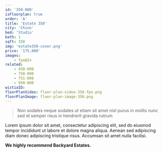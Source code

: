 ```yaml
---
id: '350-000'
isFloorplan: true
order: 'A'
title: 'Estate 350'
city: 'Chino'
bed: 'Studio'
bath: 1
sqft: 350
img: 'estate350-cover.png'
price: '175,000'
images:
    - fpo@2x
related:
    - 450-000
    - 750-000
    - 751-000
    - 950-000
wistiaID:
floorPlanVideo: floor-plan-video-350-fpo.png
floorPlanImage: floor-plan-image-350.png
---
```


> Non sodales neque sodales ut etiam sit amet nisl purus in mollis nunc sed id semper risus in hendrerit gravida rutrum

Lorem ipsum dolor sit amet, consectetur adipiscing elit, sed do eiusmod tempor incididunt ut labore et dolore magna aliqua. Aenean sed adipiscing diam donec adipiscing tristique risus. Accumsan sit amet nulla facilisi.

**We highly recommend Backyard Estates.**
